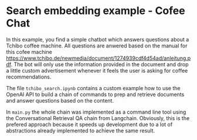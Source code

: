 # Search embedding example - Cofee Chat
In this example, you find a simple chatbot which answers questions about a Tchibo coffee machine.
All questions are anwered based on the manual for this cofee machine https://www.tchibo.de/newmedia/document/1274939cdf4d54ad/anleitung.pdf.
The bot will only use the information provided in the document and drop a little custom advertisement whenever it feels the user is asking for coffee recommendations.

The file `tchibo_search.ipynb` contains a custom example how to use the OpenAI API to build a chain of commands to prep and retrieve documents and answer questions based on the content.

In `main.py` the whole chain was implemented as a command line tool using the Conversational Retrieval QA chain from Langchain. Obviously, this is the prefered approach because it speeds up development due to a lot of abstractions already implemented to achieve the same result.

